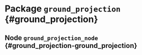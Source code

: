 # Package `ground_projection` {#ground_projection}

<move-here src="#ground_projection-autogenerated"/>

## Node `ground_projection_node` {#ground_projection-ground_projection}

<move-here src="#ground_projection-ground_projection-autogenerated"/>
